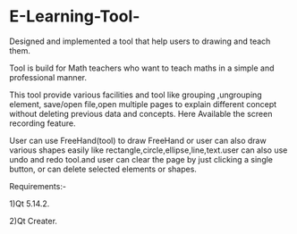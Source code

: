 # E-Learning-Tool-
Designed and implemented a tool that help users to drawing and teach them. 

Tool is build for Math teachers who want to teach maths in a simple and professional manner.

This tool provide various facilities and tool like grouping ,ungrouping element, save/open file,open multiple pages to explain different concept without deleting previous data and concepts. Here Available the screen recording feature. 

User can use FreeHand(tool) to draw FreeHand or user can also draw various shapes easily like rectangle,circle,ellipse,line,text.user can also use undo and redo tool.and user can clear the page by just clicking a single button, or can delete selected elements or shapes.

Requirements:-

1)Qt 5.14.2.

2)Qt Creater.
